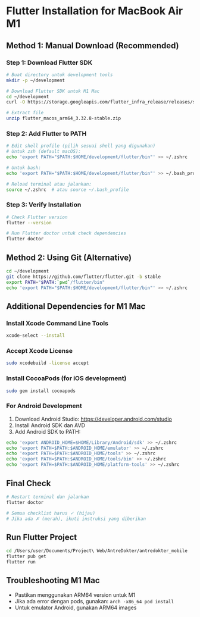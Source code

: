 # Flutter Installation for MacBook Air M1

## Method 1: Manual Download (Recommended)

### Step 1: Download Flutter SDK
```bash
# Buat directory untuk development tools
mkdir -p ~/development

# Download Flutter SDK untuk M1 Mac
cd ~/development
curl -O https://storage.googleapis.com/flutter_infra_release/releases/stable/macos/flutter_macos_arm64_3.32.8-stable.zip

# Extract file
unzip flutter_macos_arm64_3.32.8-stable.zip
```

### Step 2: Add Flutter to PATH
```bash
# Edit shell profile (pilih sesuai shell yang digunakan)
# Untuk zsh (default macOS):
echo 'export PATH="$PATH:$HOME/development/flutter/bin"' >> ~/.zshrc

# Untuk bash:
echo 'export PATH="$PATH:$HOME/development/flutter/bin"' >> ~/.bash_profile

# Reload terminal atau jalankan:
source ~/.zshrc  # atau source ~/.bash_profile
```

### Step 3: Verify Installation
```bash
# Check Flutter version
flutter --version

# Run Flutter doctor untuk check dependencies
flutter doctor
```

## Method 2: Using Git (Alternative)
```bash
cd ~/development
git clone https://github.com/flutter/flutter.git -b stable
export PATH="$PATH:`pwd`/flutter/bin"
echo 'export PATH="$PATH:$HOME/development/flutter/bin"' >> ~/.zshrc
```

## Additional Dependencies for M1 Mac

### Install Xcode Command Line Tools
```bash
xcode-select --install
```

### Accept Xcode License
```bash
sudo xcodebuild -license accept
```

### Install CocoaPods (for iOS development)
```bash
sudo gem install cocoapods
```

### For Android Development
1. Download Android Studio: https://developer.android.com/studio
2. Install Android SDK dan AVD
3. Add Android SDK to PATH:
```bash
echo 'export ANDROID_HOME=$HOME/Library/Android/sdk' >> ~/.zshrc
echo 'export PATH=$PATH:$ANDROID_HOME/emulator' >> ~/.zshrc
echo 'export PATH=$PATH:$ANDROID_HOME/tools' >> ~/.zshrc
echo 'export PATH=$PATH:$ANDROID_HOME/tools/bin' >> ~/.zshrc
echo 'export PATH=$PATH:$ANDROID_HOME/platform-tools' >> ~/.zshrc
```

## Final Check
```bash
# Restart terminal dan jalankan
flutter doctor

# Semua checklist harus ✓ (hijau)
# Jika ada ✗ (merah), ikuti instruksi yang diberikan
```

## Run Flutter Project
```bash
cd /Users/user/Documents/Project\ Web/AntreDokter/antredokter_mobile
flutter pub get
flutter run
```

## Troubleshooting M1 Mac
- Pastikan menggunakan ARM64 version untuk M1
- Jika ada error dengan pods, gunakan: `arch -x86_64 pod install`
- Untuk emulator Android, gunakan ARM64 images